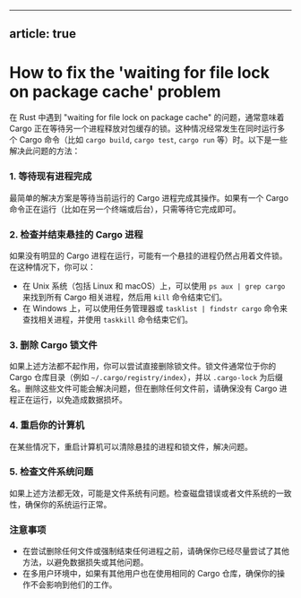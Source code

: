 
---
article: true
---

# How to fix the 'waiting for file lock on package cache' problem

在 Rust 中遇到 "waiting for file lock on package cache" 的问题，通常意味着 Cargo 正在等待另一个进程释放对包缓存的锁。这种情况经常发生在同时运行多个 Cargo 命令（比如 `cargo build`, `cargo test`, `cargo run` 等）时。以下是一些解决此问题的方法：

### 1. 等待现有进程完成
最简单的解决方案是等待当前运行的 Cargo 进程完成其操作。如果有一个 Cargo 命令正在运行（比如在另一个终端或后台），只需等待它完成即可。

### 2. 检查并结束悬挂的 Cargo 进程
如果没有明显的 Cargo 进程在运行，可能有一个悬挂的进程仍然占用着文件锁。在这种情况下，你可以：

- 在 Unix 系统（包括 Linux 和 macOS）上，可以使用 `ps aux | grep cargo` 来找到所有 Cargo 相关进程，然后用 `kill` 命令结束它们。
- 在 Windows 上，可以使用任务管理器或 `tasklist | findstr cargo` 命令来查找相关进程，并使用 `taskkill` 命令结束它们。

### 3. 删除 Cargo 锁文件
如果上述方法都不起作用，你可以尝试直接删除锁文件。锁文件通常位于你的 Cargo 仓库目录（例如 `~/.cargo/registry/index`），并以 `.cargo-lock` 为后缀名。删除这些文件可能会解决问题，但在删除任何文件前，请确保没有 Cargo 进程正在运行，以免造成数据损坏。

### 4. 重启你的计算机
在某些情况下，重启计算机可以清除悬挂的进程和锁文件，解决问题。

### 5. 检查文件系统问题
如果上述方法都无效，可能是文件系统有问题。检查磁盘错误或者文件系统的一致性，确保你的系统运行正常。

### 注意事项
- 在尝试删除任何文件或强制结束任何进程之前，请确保你已经尽量尝试了其他方法，以避免数据损失或其他问题。
- 在多用户环境中，如果有其他用户也在使用相同的 Cargo 仓库，确保你的操作不会影响到他们的工作。